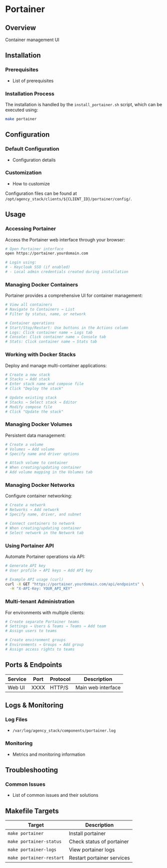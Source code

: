 # Portainer

## Overview
Container management UI

## Installation

### Prerequisites
- List of prerequisites

### Installation Process
The installation is handled by the `install_portainer.sh` script, which can be executed using:

```bash
make portainer
```

## Configuration

### Default Configuration
- Configuration details

### Customization
- How to customize

Configuration files can be found at `/opt/agency_stack/clients/${CLIENT_ID}/portainer/config/`.

## Usage

### Accessing Portainer

Access the Portainer web interface through your browser:

```bash
# Open Portainer interface
open https://portainer.yourdomain.com

# Login using:
# - Keycloak SSO (if enabled)
# - Local admin credentials created during installation
```

### Managing Docker Containers

Portainer provides a comprehensive UI for container management:

```bash
# View all containers
# Navigate to Containers → List
# Filter by status, name, or network

# Container operations
# Start/Stop/Restart: Use buttons in the Actions column
# Logs: Click container name → Logs tab
# Console: Click container name → Console tab
# Stats: Click container name → Stats tab
```

### Working with Docker Stacks

Deploy and manage multi-container applications:

```bash
# Create a new stack
# Stacks → Add stack
# Enter stack name and compose file
# Click "Deploy the stack"

# Update existing stack
# Stacks → Select stack → Editor
# Modify compose file
# Click "Update the stack"
```

### Managing Docker Volumes

Persistent data management:

```bash
# Create a volume
# Volumes → Add volume
# Specify name and driver options

# Attach volume to container
# When creating/updating container
# Add volume mapping in the Volumes tab
```

### Managing Docker Networks

Configure container networking:

```bash
# Create a network
# Networks → Add network
# Specify name, driver, and subnet

# Connect containers to network
# When creating/updating container
# Select network in the Network tab
```

### Using Portainer API

Automate Portainer operations via API:

```bash
# Generate API key
# User profile → API keys → Add API key

# Example API usage (curl)
curl -X GET "https://portainer.yourdomain.com/api/endpoints" \
  -H "X-API-Key: YOUR_API_KEY"
```

### Multi-tenant Administration

For environments with multiple clients:

```bash
# Create separate Portainer teams
# Settings → Users & Teams → Teams → Add team
# Assign users to teams

# Create environment groups
# Environments → Groups → Add group
# Assign access rights to teams
```

## Ports & Endpoints

| Service | Port | Protocol | Description |
|---------|------|----------|-------------|
| Web UI  | XXXX | HTTP/S   | Main web interface |

## Logs & Monitoring

### Log Files
- `/var/log/agency_stack/components/portainer.log`

### Monitoring
- Metrics and monitoring information

## Troubleshooting

### Common Issues
- List of common issues and their solutions

## Makefile Targets

| Target | Description |
|--------|-------------|
| `make portainer` | Install portainer |
| `make portainer-status` | Check status of portainer |
| `make portainer-logs` | View portainer logs |
| `make portainer-restart` | Restart portainer services |
